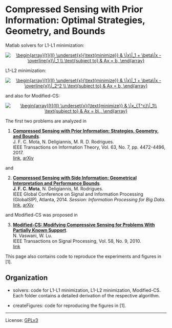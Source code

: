 # Compressed Sensing with Prior Information: Optimal Strategies, Geometry, and Bounds

Matlab solvers for L1-L1 minimization:

<div style="text-align: center;"> <a href="https://www.codecogs.com/eqnedit.php?latex=\begin{array}[t]{ll}&space;\underset{x}{\text{minimize}}&space;&&space;\|x\|_1&space;&plus;&space;\|x&space;-&space;\overline{x}\|_1&space;\\&space;\text{subject&space;to}&space;&&space;Ax&space;=&space;b,&space;\end{array}" target="_blank"> <img src="https://latex.codecogs.com/gif.latex?\begin{array}[t]{ll}&space;\underset{x}{\text{minimize}}&space;&&space;\|x\|_1&space;&plus;&space;\beta&space;\|x&space;-&space;\overline{x}\|_1&space;\\&space;\text{subject&space;to}&space;&&space;Ax&space;=&space;b&space;\end{array}" title="\begin{array}[t]{ll} \underset{x}{\text{minimize}} & \|x\|_1 + \beta\|x - \overline{x}\|_1 \\ \text{subject to} & Ax = b, \end{array}" /></a> </div>

L1-L2 minimization:

<div style="text-align: center;">
<a href="https://www.codecogs.com/eqnedit.php?latex=\begin{array}[t]{ll}&space;\underset{x}{\text{minimize}}&space;&&space;\|x\|_1&space;&plus;&space;\|x&space;-&space;\overline{x}\|_2^2&space;\\&space;\text{subject&space;to}&space;&&space;Ax&space;=&space;b,&space;\end{array}" target="_blank"><img src="https://latex.codecogs.com/gif.latex?\begin{array}[t]{ll}&space;\underset{x}{\text{minimize}}&space;&&space;\|x\|_1&space;&plus;&space;\beta&space;\|x&space;-&space;\overline{x}\|_1&space;\\&space;\text{subject&space;to}&space;&&space;Ax&space;=&space;b&space;\end{array}" title="\begin{array}[t]{ll} \underset{x}{\text{minimize}} & \|x\|_1 + \beta\|x - \overline{x}\|_2^2 \\ \text{subject to} & Ax = b, \end{array}" /></a>
</div>

and also for Modified-CS:

<div style="text-align: center;">
<a href="https://www.codecogs.com/eqnedit.php?latex=\begin{array}[t]{ll}&space;\underset{x}{\text{minimize}}&space;&&space;\|x_{T^c}\|_1\\&space;\text{subject&space;to}&space;&&space;Ax&space;=&space;b\,.&space;\end{array}" target="_blank"><img src="https://latex.codecogs.com/gif.latex?\begin{array}[t]{ll}&space;\underset{x}{\text{minimize}}&space;&&space;\|x_{T^c}\|_1\\&space;\text{subject&space;to}&space;&&space;Ax&space;=&space;b\,,&space;\end{array}" title="\begin{array}[t]{ll} \underset{x}{\text{minimize}} & \|x_{T^c}\|_1\\ \text{subject to} & Ax = b\,. \end{array}" /></a>
</div>

The first two problems are analyzed in

1. **[Compressed Sensing with Prior Information: Strategies, Geometry, and Bounds](
    https://doi.org/10.1109/TIT.2017.2695614)**.  
    J. F. C. Mota, N. Deligiannis, M. R. D. Rodrigues.  
    IEEE Transactions on Information Theory, Vol. 63, No. 7, pp. 4472-4496, 2017.  
    [link](https://doi.org/10.1109/TIT.2017.2695614), 
    [arXiv](http://arxiv.org/abs/1408.5250)

and 

2. **[Compressed Sensing with Side Information: Geometrical Interpretation and Performance Bounds](
    http://dx.doi.org/10.1109/GlobalSIP.2014.7032170 )**.  
  **J. F. C. Mota**, N. Deligiannis, M. Rodrigues.  
  IEEE Global Conference on Signal and Information Processing (GlobalSIP),
  Atlanta, 2014. 
  *Session: Information Processing for Big Data.*   
  [link]( http://dx.doi.org/10.1109/GlobalSIP.2014.7032170 ), 
  [arXiv]( http://arxiv.org/abs/1410.2724 )

and Modified-CS was proposed in

3. **[Modified-CS: Modifying Compressive Sensing for Problems With Partially Known Support](
    https://ieeexplore.ieee.org/abstract/document/5471173/)**.  
    N. Vaswani, W. Lu.  
    IEEE Transactions on Signal Processing, Vol. 58, No. 9, 2010.  
    [link](https://ieeexplore.ieee.org/abstract/document/5471173/)

This page also contains code to reproduce the experiments and figures in [1].

## Organization

* solvers: 
  code for L1-L1 minimization,  L1-L2 minimization, Modified-CS. 
  Each folder contains a detailed derivation of the respective algorithm.

* createFigures: code for reproducing the figures in [1].

---

License: [ GPLv3 ]( https://www.gnu.org/licenses/gpl-3.0.en.html )

